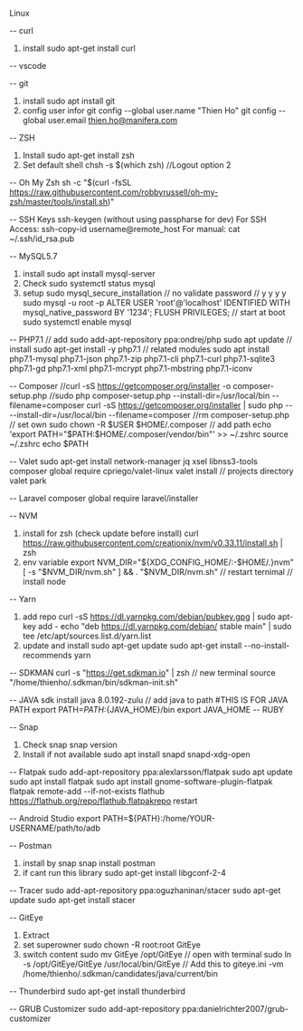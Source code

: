 Linux

-- curl
1. install
sudo apt-get install curl

-- vscode

-- git
1. install
sudo apt install git
2. config user infor
git config --global user.name "Thien Ho"
git config --global user.email thien.ho@manifera.com

-- ZSH
1. Install
sudo apt-get install zsh
2. Set default shell
chsh -s $(which zsh)
//Logout
option 2

-- Oh My Zsh
sh -c "$(curl -fsSL https://raw.githubusercontent.com/robbyrussell/oh-my-zsh/master/tools/install.sh)"

-- SSH Keys
ssh-keygen
(without using passpharse for dev)
For SSH Access:
ssh-copy-id username@remote_host
For manual:
cat ~/.ssh/id_rsa.pub

-- MySQL5.7
1. install
sudo apt install mysql-server
2. Check
sudo systemctl status mysql
3. setup
sudo mysql_secure_installation
// no validate password
// y y y y
sudo mysql -u root -p
ALTER USER 'root'@'localhost' IDENTIFIED WITH mysql_native_password BY '1234';
FLUSH PRIVILEGES;
// start at boot
sudo systemctl enable mysql

-- PHP7.1
// add
sudo add-apt-repository ppa:ondrej/php
sudo apt update
// install
sudo apt-get install -y php7.1
// related modules
sudo apt install php7.1-mysql php7.1-json php7.1-zip php7.1-cli php7.1-curl php7.1-sqlite3 php7.1-gd php7.1-xml php7.1-mcrypt php7.1-mbstring php7.1-iconv


-- Composer
//curl -sS https://getcomposer.org/installer -o composer-setup.php
//sudo php composer-setup.php --install-dir=/usr/local/bin --filename=composer
curl -sS https://getcomposer.org/installer | sudo php -- --install-dir=/usr/local/bin --filename=composer 
//rm composer-setup.php
// set own
sudo chown -R $USER $HOME/.composer
// add path
echo 'export PATH="$PATH:$HOME/.composer/vendor/bin"' >> ~/.zshrc
source ~/.zshrc
echo $PATH

-- Valet
sudo apt-get install network-manager jq xsel libnss3-tools
composer global require cpriego/valet-linux
valet install
// projects directory
valet park

-- Laravel
composer global require laravel/installer

-- NVM
1. install for zsh (check update before install)
curl https://raw.githubusercontent.com/creationix/nvm/v0.33.11/install.sh | zsh
2. env variable
export NVM_DIR="${XDG_CONFIG_HOME/:-$HOME/.}nvm"
[ -s "$NVM_DIR/nvm.sh" ] && \. "$NVM_DIR/nvm.sh"
// restart ternimal
// install node

-- Yarn
1. add repo
curl -sS https://dl.yarnpkg.com/debian/pubkey.gpg | sudo apt-key add -
echo "deb https://dl.yarnpkg.com/debian/ stable main" | sudo tee /etc/apt/sources.list.d/yarn.list
2. update and install
sudo apt-get update
sudo apt-get install --no-install-recommends yarn

-- SDKMAN
curl -s "https://get.sdkman.io" | zsh
// new terminal
source "/home/thienho/.sdkman/bin/sdkman-init.sh"

-- JAVA
sdk install java 8.0.192-zulu
// add java to path
#THIS IS FOR JAVA PATH
export PATH=${PATH}:${JAVA_HOME}/bin
export JAVA_HOME
-- RUBY

-- Snap
1. Check snap
snap version
2. Install if not available
sudo apt install snapd snapd-xdg-open

-- Flatpak
sudo add-apt-repository ppa:alexlarsson/flatpak
sudo apt update
sudo apt install flatpak
sudo apt install gnome-software-plugin-flatpak
flatpak remote-add --if-not-exists flathub https://flathub.org/repo/flathub.flatpakrepo
restart

-- Android Studio
export PATH=${PATH}:/home/YOUR-USERNAME/path/to/adb

-- Postman
1. install by snap
snap install postman
2. if cant run this library
sudo apt-get install libgconf-2-4

-- Tracer
sudo add-apt-repository ppa:oguzhaninan/stacer
sudo apt-get update
sudo apt-get install stacer

-- GitEye
1. Extract
2. set superowner
sudo chown -R root:root GitEye
3. switch content
sudo mv GitEye /opt/GitEye
// open with terminal
sudo ln -s /opt/GitEye/GitEye /usr/local/bin/GitEye
// Add this to giteye.ini
-vm
/home/thienho/.sdkman/candidates/java/current/bin

-- Thunderbird
sudo apt-get install thunderbird

-- GRUB Customizer
sudo add-apt-repository ppa:danielrichter2007/grub-customizer
